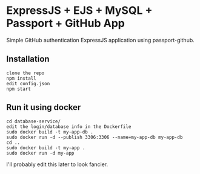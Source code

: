 # ExpressJS + EJS + MySQL + Passport + GitHub App

Simple GitHub authentication ExpressJS application using passport-github.

## Installation
```
clone the repo
npm install
edit config.json
npm start
```
## Run it using docker
```
cd database-service/
edit the login/database info in the Dockerfile
sudo docker build -t my-app-db .
sudo docker run -d --publish 3306:3306 --name=my-app-db my-app-db
cd ..
sudo docker build -t my-app .
sudo docker run -d my-app
```


I'll probably edit this later to look fancier.